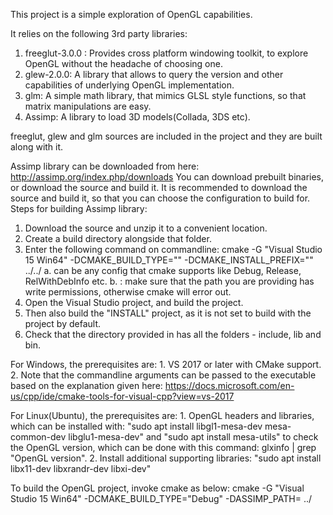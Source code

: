 This project is a simple exploration of OpenGL capabilities.

It relies on the following 3rd party libraries:
1. freeglut-3.0.0  : Provides cross platform windowing toolkit, to explore OpenGL without the headache of choosing one.
2. glew-2.0.0: A library that allows to query the version and other capabilities of underlying OpenGL implementation.
3. glm: A simple math library, that mimics GLSL style functions, so that matrix manipulations are easy.
4. Assimp: A library to load 3D models(Collada, 3DS etc).

freeglut, glew and glm sources are included in the project and they are built along with it.

Assimp library can be downloaded from here: http://assimp.org/index.php/downloads
You can download prebuilt binaries, or download the source and build it. It is recommended to download the source and build it,
so that you can choose the configuration to build for. Steps for building Assimp library:
1. Download the source and unzip it to a convenient location.
2. Create a build directory alongside that folder.
3. Enter the following command on commandline:
	 cmake -G "Visual Studio 15 Win64" -DCMAKE_BUILD_TYPE="<config>" -DCMAKE_INSTALL_PREFIX="<path-to-copy-binaries-to>" ../../
	a. <config> can be any config that cmake supports like Debug, Release, RelWithDebInfo etc.
	b. <path-to-copy-binaries-to>: make sure that the path you are providing has write permissions, otherwise cmake will error out.
4. Open the Visual Studio project, and build the project.
5. Then also build the "INSTALL" project, as it is not set to build with the project by default.
6. Check that the directory provided in <path-to-copy-binaries-to> has all the folders - include, lib and bin.

For Windows, the prerequisites are:
	1. VS 2017 or later with CMake support.
	2. Note that the commandline arguments can be passed to the executable based on the explanation given here: https://docs.microsoft.com/en-us/cpp/ide/cmake-tools-for-visual-cpp?view=vs-2017

For Linux(Ubuntu), the prerequisites are:
	1. OpenGL headers and libraries, which can be installed with: "sudo apt install libgl1-mesa-dev mesa-common-dev libglu1-mesa-dev" and "sudo apt install mesa-utils" to check the OpenGL version, which can be done with this command: glxinfo | grep "OpenGL version".
	2. Install additional supporting libraries: "sudo apt install libx11-dev libxrandr-dev libxi-dev"

To build the OpenGL project, invoke cmake as below:
cmake -G "Visual Studio 15 Win64" -DCMAKE_BUILD_TYPE="Debug" -DASSIMP_PATH=<path-to-copy-binaries-to> ../
